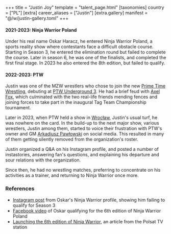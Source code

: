 +++
title = "Justin Joy"
template = "talent_page.html"
[taxonomies]
country = ["PL"]
[extra]
career_aliases = ["Justin"]
[extra.gallery]
manifest = "@/w/justin-gallery.toml"
+++

#### 2021-2023: Ninja Warrior Poland

Under his real name Oskar Haracz, he entered Ninja Warrior Poland, a sports reality show where contestants face a difficult obstacle course. Starting in Season 3, he entered the elimination round but failed to complete the course. Later in season 6, he was one of the finalists, and completed the first final stage. In 2023 he also entered the 8th edition, but failed to qualify.


#### 2022-2023: PTW

Justin was one of the MZW wrestlers who chose to join the new [Prime Time Wrestling](@/o/ptw.md), debuting at [PTW Underground 3](@/e/ptw/2022-03-27-ptw-underground-3.md). He had a brief feud with [Axel Fox](@/w/axel-fox.md), which culminated with the two real-life friends mending fences and joining forces to take part in the inaugural Tag Team Championship tournament.

Later in 2023, when PTW held a show in [Wrocław](@/e/ptw/2023-06-25-ptw-4-mystery.md), Justin's usual turf, he was nowhere on the card. In the build-up to the next major show, various wrestlers, Justin among them, started to voice their frustration with PTW's owner and GM [Arkadiusz Pawłowski](@/w/pan-pawlowski.md) on social media. This resulted in many of them getting silently removed from the organization's roster.

Justin organized a Q&A on his Instagram profile, and posted a number of instastories, answering fan's questions, and explaining his departure and sour relations with the organization.

Since then, he had no wrestling matches, preferring to concentrate on his activities as a trainer, and returning to Ninja Warrior once more.

### References

* [Instagram post](https://www.instagram.com/p/CT0Ja9ZDD4l/) from Oskar's Ninja Warrior profile, showing him failing to qualify for Season 3
* [Facebook video](https://www.facebook.com/watch/?v=806575264020450) of Oskar qualifying for the 6th edition of Ninja Warrior Poland
* [Launching the 6th edition of Ninja Warrior](https://www.polsat.pl/news/2022-08-30/brawurowy-poczatek-szostej-edycji-ninja-warrior-polska/), an article from the Polsat TV station
